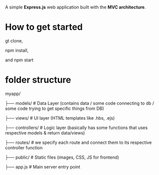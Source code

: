 A simple **Express.js** web application built with the **MVC architecture**.

# How to get started

gt clone,

npm install,

and npm start

# folder structure

myapp/

├── models/ # Data Layer (contains data / some code connecting to db / some code trying to get specific things from DB)

├── views/ # UI layer (HTML templates like .hbs, .ejs)

├── controllers/ # Logic layer (basically has some functions that uses respective models & return data/views)

├── routes/ # we specify each route and connect them to its respective controller function

├── public/ # Static files (images, CSS, JS for frontend)

├── app.js # Main server entry point
